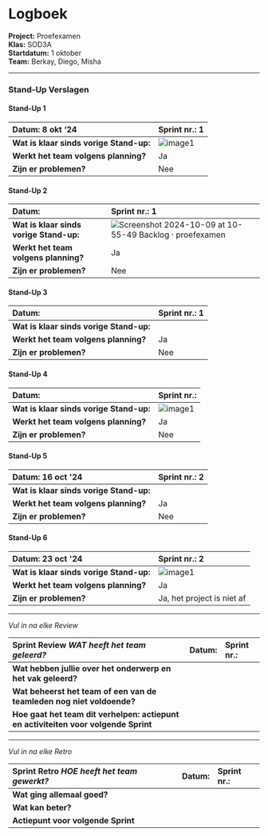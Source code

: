 
# Logboek

**Project:** Proefexamen  
**Klas:** SOD3A  
**Startdatum:** 1 oktober  
**Team:** Berkay, Diego, Misha  

---

### Stand-Up Verslagen

#### Stand-Up 1
| **Datum:** 8 okt ‘24 | **Sprint nr.:** 1 |
| :---- | :---- |
| **Wat is klaar sinds vorige Stand-up:** | ![image1](https://github.com/trueeman/proefexamen-diego-misha-berkay/blob/1e02a896c81ccf149fc4d265c71ea04935cb7b95/standups/Screenshot%202024-10-08%20at%2010-21-27%20Backlog%20%C2%B7%20proefexamen.png) |
| **Werkt het team volgens planning?** | Ja  |  Nee | 
| **Zijn er problemen?** | Nee  |  Ja |

#### Stand-Up 2
| **Datum:**                              | **Sprint nr.: 1**                                                                                                                           |
| :-------------------------------------- | :------------------------------------------------------------------------------------------------------------------------------------------ |
| **Wat is klaar sinds vorige Stand-up:** | ![Screenshot 2024-10-09 at 10-55-49 Backlog · proefexamen](https://github.com/user-attachments/assets/51bae9c4-79ce-4b0d-9e9e-74a5aefc413e) | 
| **Werkt het team volgens planning?**    | Ja  |  Nee | 
| **Zijn er problemen?**                  | Nee  |  Ja  |

#### Stand-Up 3
| **Datum:**   | **Sprint nr.:** 1 |
| :---- | :---- |
| **Wat is klaar sinds vorige Stand-up:** |  |
| **Werkt het team volgens planning?** |  Ja  |  Nee  |
| **Zijn er problemen?** |  Nee  |  Ja  |

#### Stand-Up 4
| **Datum:**  | **Sprint nr.:**                         |
| :---- | :---- |
| **Wat is klaar sinds vorige Stand-up:** | ![image1](https://github.com/trueeman/proefexamen-diego-misha-berkay/blob/19fa5ce57215032a4f2ee6e3825d346fa6067581/standups/Screenshot%202024-10-16%20at%2010-55-14%20Backlog%20%C2%B7%20proefexamen.png) |
| **Werkt het team volgens planning?** |  Ja  |  Nee  |
| **Zijn er problemen?** |  Nee  |  Ja  |

#### Stand-Up 5
| **Datum:** 16 oct '24 | **Sprint nr.:** 2 |
| :---- | :---- |
| **Wat is klaar sinds vorige Stand-up:** |  |
| **Werkt het team volgens planning?** |  Ja  |  Nee  |
| **Zijn er problemen?** |  Nee  |  Ja  |

#### Stand-Up 6
| **Datum:** 23 oct '24 | **Sprint nr.:** 2 |
| :---- | :---- |
| **Wat is klaar sinds vorige Stand-up:** | ![image1](https://github.com/trueeman/proefexamen-diego-misha-berkay/blob/main/standups/Screenshot%202024-10-23%20120325.png) |
| **Werkt het team volgens planning?** |  Ja  |  Nee  |
| **Zijn er problemen?** |  Ja, het project is niet af  |

---

*Vul in na elke Review*

|  Sprint Review    *WAT heeft het team geleerd?*                         | **Datum:**   | **Sprint nr.:**                         |
| :---- | :---- | :---- |
| **Wat hebben jullie over het onderwerp en het vak geleerd?**  |  |  |
| **Wat beheerst het team of een van de teamleden nog niet voldoende?**  |  |  |
| **Hoe gaat het team dit verhelpen: actiepunt en activiteiten voor volgende Sprint**   |  |  |

---

*Vul in na elke Retro*

|  Sprint Retro    *HOE heeft het team gewerkt?*                          | **Datum:**   | **Sprint nr.:**                         |
| :---- | :---- | :---- |
| **Wat ging allemaal goed?**  |  |  |
| **Wat kan beter?**  |  |  |
| **Actiepunt voor volgende Sprint**   |  |  |

